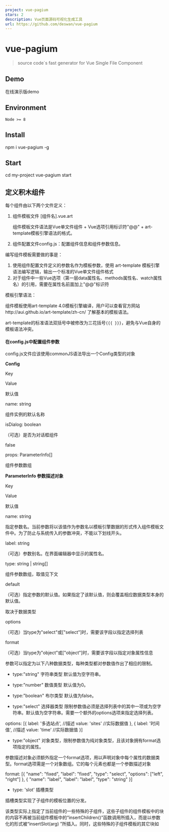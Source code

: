 ```yaml
---
project: vue-pagium
stars: 2
description: Vue页面源码可视化生成工具
url: https://github.com/deswan/vue-pagium
---
```


vue-pagium
==========

> source code\`s fast generator for Vue Single File Component

Demo
----

在线演示版demo

Environment
-----------

`Node >= 8`

Install
-------

npm i vue-pagium -g

Start
-----

cd my-project
vue-pagium start

定义积木组件
------

每个组件由以下两个文件定义：

1.  组件模板文件 \[组件名\].vue.art
    
    组件模板文件语法是Vue单文件组件 + Vue选项引用标识符"@@" + art-template模板引擎语法的格式。
    
2.  组件配置文件config.js：配置组件信息和组件参数信息。
    

编写组件模板需要做的事是：

1.  使用组件配置文件定义的参数名作为模板参数，使用 art-template 模板引擎语法编写逻辑，输出一个标准的Vue单文件组件格式
2.  对于组件中一些Vue选项（第一层data属性名、methods属性名、watch属性名）的引用，需要在属性名前面加上"@@"标识符

模板引擎语法：

组件模板使用art-template 4.0模板引擎编译，用户可以查看官方网站http://aui.github.io/art-template/zh-cn/ 了解基本的模板语法。

art-template的标准语法双括号中被修改为三花括号`{{{ }}}`，避免与Vue自身的模板语法冲突。

#### 在config.js中配置组件参数

config.js文件应该使用commonJS语法导出一个Config类型的对象

**Config**

Key

Value

默认值

name: string

组件实例的默认名称

isDialog: boolean

（可选）是否为对话框组件

false

props: ParameterInfo\[\]

组件参数数组

**ParameterInfo 参数描述对象**

Key

Value

默认值

name: string

指定参数名。当前参数将以该值作为参数名以模板引擎数据的形式传入组件模板文件中。为了防止与系统传入的参数冲突，不能以下划线开头。

label: string

（可选）参数别名。在界面编辑器中显示的属性名。

type: string | string\[\]

组件参数数组，取值见下文

default

（可选）指定参数的默认值。如果指定了该默认值，则会覆盖相应数据类型本身的默认值。

取决于数据类型

options

（可选）当type为"select"或\["select"\]时，需要该字段以指定选择列表

format

（可选）当type为"object"或\["object"\]时，需要该字段以指定对象属性信息

参数可以指定为以下八种数据类型，每种类型都对参数值作出了相应的限制。

-   type:"string" 字符串类型 默认值为空字符串。
    
-   type:"number" 数值类型 默认值为0。
    
-   type:"boolean" 布尔类型 默认值为false。
    
-   type:"select" 选择器类型 限制参数值必须是选择列表中的其中一项或为空字符串。默认值为空字符串。需要一个额外的options选项来指定选择列表。
    

options: \[{
    label: '多选站点',	//描述
    value: 'sites'		//实际数据值
}, {
    label: '时间值', 	//描述
    value: 'time'		//实际数据值
}\]

-   type:"object" 对象类型，限制参数值为纯对象类型，且该对象拥有format选项指定的属性。

参数描述对象必须额外指定一个format选项，用以声明对象中每个属性的数据类型。format选项需是一个对象数组。它的每个元素也都是一个参数描述对象

format: \[{
        "name": "fixed",
        "label": "fixed",
        "type": "select",
        "options": \["left", "right"\]
    }, {
        "name": "label",
        "label": "label",
        "type": "string"
    }\]

-   type: 'slot' 插槽类型

插槽类型实现了子组件的模板位置的分发。

该类型实际上指定了当前组件的一些特殊的子组件，这些子组件的组件模板中的块的内容不再被当前组件模板中的“insertChildren()”函数调用所插入，而是以参数化的形式被“insertSlot(arg) ”所插入。同时，这些特殊的子组件模板的其它块如<script>、<style>与作为一个普通子组件是一样的，即与普通组件采取同样的合并策略。

设mySlot为slot类型值

<div\>
  {{{ insertSlot(mySlot) }}}
</div\> 

-   type: 'refer'组件引用类型

该类型提供一种取得外部组件的Vue实例选项名称的方式，作为一种组件间交互的解决方案。

在组件模板搭配使用函数refer，需要将refer类型值作为第一个参数传入，并将需要引用的数据作为第二个参数传入

设myRefer为refer类型值

this.{{{refer(myRefer,'id')}}}	 //编译结果：this.myReferCom.id

-   type: \[Type\] 数组类型

数组类型的type字段形式为一个单元素数组，该元素可以是除了数组类型之外的其它七种参数类型值。如：需要一个对象数组，则写为`['object']`。 数组类型参数的的默认值为一个空数组。

该类型的参数选项如format、options等会被注入到数组元素所指定的类型之中。

每种类型的参数会在可视化编辑器界面中被定义为不同样式的表单项，供使用者进行合理的输入

深入
--

组件模板编译和替换引用标识符后应当是一个标准的Vue单文件组件格式。一个标准的vue单文件组件可含有多种区块。然而目前系统只解析、<script>和<style>三种最常见的区块。

每个组件模板会有以下数据被传入模板引擎：

-   当前组件配置文件config.js中定义的所有参数，变量名为每个参数描述对象的name字段，可作为全局变量或作为变量 $data 的属性访问。
    
-   功能函数，包括以下三个函数，作为全局变量或作为 $imports 的属性访问：
    
    -   insertChildren：在函数调用的地方插入所有非slot子组件的块
    -   insertSlot(slotArg)：在函数调用的地方插入slot类型参数指定的子组件的
    -   refer(referArg)：在函数调用的地方插入指定外部组件的Vue选项数据名
    -   `_name`变量，值为本组件的实例名称，在当前组件树中唯一。
        
    
    ### Vue单文件组件的合并
    
    #### template块的合并
    
    对于兄弟组件，他们的template模板将按顺序被拼接起来。对于父子组件，父需要在template块中使用insertChildren和insertSlot函数进行子组件模板的显式分发。
    
    #### script块的合并
    
    目前，系统解析vue选项对象的以下选项块：data、methods、computed、watch、生命周期钩子方法，并分别进行合并。
    
    ##### data的合并和重命名
    
    data块的AST语法树查找过程如下：查找出vue选项对象下data方法下的return语句，返回的对象字面量即作为该组件的data块。
    
    多个组件的data合并将产生属性名称的重复，因此需要重命名。同时，为了确保data结构的逻辑性，子组件的data需要嵌套到父组件的data中。以下是合并与重命名算法的简要描述：
    
    遍历组件实例树中每个组件的子组件，使用AST语法树分析收集每个组件的**首层data属性名**。“首层”的意思是嵌套对象的属性名不计。如下：
    
    data(){
      return {
        loading:false,  //首层data属性
        items:\[\],   	//首层data属性
        myObj:{ 		//首层data属性
          p1: 1,		//非首层data属性
          p2: 2		//非首层data属性
        }
      };
    }
    
    获取首层data属性之后，按情况有不同的合并策略：
    
    情况1：无属性，跳过。
    
    情况2：只有一个属性，将其重命名为驼峰化的`组件名称 + 属性名称`，并加入父组件的data，成为父组件的**首层data属性**，如该属性与父组件中的其它已存在的首层属性名称重复，则往该属性名后添加“$”直至无重复为止。假设名为parentCom的组件实例有一名为childCom的子组件，合并前后如下所示：
    
    //parentCom
    data() {
       return {
           items: \[\]
       };
    }
    //childCom
    data() {
       return {
           value: 0
       };
    }
    //合并后
    data() {
       return {
           items: \[\],
           childComValue: 0
       };
    }
    
    合并后，子组件的value属性被重命名为了childComValue。
    
    情况3：有多个属性，将这些属性用一个新对象包裹起来，并将此对象作为以**组件名称**命名的属性加入父对象的首层data中，如该属性名（即该组件名称）与其他已存在的首层data名重复，则将**其它属性名**重命名为“属性名 + $”，如仍有重复则继续添加“$”直至无重复为止。
    
    继续假设名为parentCom的组件实例有一名为childCom的子组件，合并前后如下所示：
    
    //parentCom
    data() {
        return {
            items: \[\]
        };
    }
    //childCom
    data() {
        return {
            loading: false,
            value: 0
        };
    }
    //合并后
    data() {
        return {
            items: \[\],
            childCom: {
                loading: false,
                value: 0
            }
        };
    }
    
    **methods和computed的合并和重命名**
    
    methods和computed块的共同特点是，他们都是一个对象字面量。且所有的属性都处在同一层级，没有嵌套关系。因此，我们可以将其放在一起讨论。
    
    下面以methods为例解释合并与重命名算法：
    
    合并算法如下：
    
    按顺序拼接组件实例树中兄弟组件的method块，子组件的method块拼接在其父组件的后面。
    
    根据此合并算法，重命名算法如下实现：
    
    维护一个数组，为了防止与结果页面的首层data名称冲突，将其初始化为结果页面的首层data名称列表。然后遍历每个组件，使用AST语法树分析收集methods对象中的属性名，检测名称是否与数组中的任意元素重复，若有重复则将该属性重命名为驼峰化的“属性名 + 组件名称”，仍有重复往后添加“$”直至无重复为止。然后将该属性名加入数组中。每个组件重复上述过程。
    
    **watch和生命周期钩子方法块的合并**
    
    watch和生命周期钩子方法块是一些回调函数，它们的属性不需要被引用，因此它们的合并不需要重命名，只需要进行每个块的按顺序拼接即可。
    
    #### style块的处理
    
    如果一个页面中有多个同一组件的实例，那么只会获取第一个组件实例的style块，将其合并入生成的页面，省略其它相同组件的实例模板的style块。这是为了避免样式块的重复出现导致的冗余。
    
    Button组件样例
    ----------
    
    Button/Button.vue.art：
    
    ```
    <template>
      <el-button @click="@@onClick" 
      {{{if size}}} size="{{{size}}}" {{{/if}}}  
      {{{if type}}} type="{{{type}}}" {{{/if}}}  
      {{{if plain}}} plain {{{/if}}}  
      {{{if round}}} round {{{/if}}}  
      {{{if icon}}} icon="{{{icon}}}" {{{/if}}}  
      style="{{{if marginTop}}} margin-top:{{{marginTop}}}px {{{/if}}}"  
      >{{{if title}}} {{{title}}} {{{/if}}}
      </el-button>
    </template>
    <script>
    export default {
      data() {
        return {
        };
      },
      methods:{
        onClick(e){
          {{{if dialog.value}}}
            this.{{{refer(dialog,'open')}}}()
          {{{/if}}}
        } 
      }
    };
    </script>
    ```
    
    Button/config.js：
    
    module.exports \= {
        name: 'button',
        description:'按钮',
        props: \[{
            name: "dialog",
            label: "打开对话框-选择组件",
            type: "refer"
        },{
            name: "copy",
            label: "将row中的字段拷贝到对话框组件上,为scope slot时有效",
            type: \['object'\],
            format:\[{
                name:'row',
                type:'string'
            },{
                name:'to',
                type:'string'
            }\]
        }, {
            name: "title",
            label: "文本",
            type: "string"
        }, {
            name: "size",
            label: "尺寸",
            type: "select",
            options: \["medium", "small", "mini"\]
        }, {
            name: "type",
            label: "类型",
            type: "select",
            options: \["primary", "success", "warning", "danger", "info", "text"\]
        }, {
            name: "plain",
            label: "是否朴素按钮",
            type: "boolean"
        }, {
            name: "round",
            label: "是否圆形按钮",
            type: "boolean"
        }, {
            name: "icon",
            label: "图标类名",
            type: "string"
        },{
            name: "marginTop",
            label: "margin-top(px)",
            type: "number"
        }\]
    }
